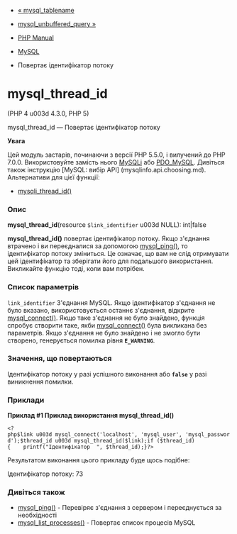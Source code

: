 - [« mysql_tablename](function.mysql-tablename.md)
- [mysql_unbuffered_query »](function.mysql-unbuffered-query.md)

- [PHP Manual](index.md)
- [MySQL](ref.mysql.md)
- Повертає ідентифікатор потоку

# mysql_thread_id

(PHP 4 u003d 4.3.0, PHP 5)

mysql_thread_id — Повертає ідентифікатор потоку

**Увага**

Цей модуль застарів, починаючи з версії PHP 5.5.0, і вилучений до PHP 7.0.0.
Використовуйте замість нього [MySQLi](book.mysqli.md) або
[PDO_MySQL](ref.pdo-mysql.md). Дивіться також інструкцію [MySQL: вибір
API] (mysqlinfo.api.choosing.md). Альтернативи для цієї функції:

- [mysqli_thread_id()](mysqli.thread-id.md)

### Опис

**mysql_thread_id**(resource `$link_identifier` u003d NULL): int\|false

**mysql_thread_id()** повертає ідентифікатор потоку. Якщо
з'єднання втрачено і ви переєдналися за допомогою
[mysql_ping()](function.mysql-ping.md), то ідентифікатор потоку
зміниться. Це означає, що вам не слід отримувати цей
ідентифікатор та зберігати його для подальшого використання. Викликайте
функцію тоді, коли вам потрібен.

### Список параметрів

`link_identifier`
З'єднання MySQL. Якщо ідентифікатор з'єднання не було вказано,
використовується останнє з'єднання, відкрите
[mysql_connect()](function.mysql-connect.md). Якщо таке з'єднання не
було знайдено, функція спробує створити таке, якби
[mysql_connect()](function.mysql-connect.md) була викликана без
параметрів. Якщо з'єднання не було знайдено і не змогло бути створено,
генерується помилка рівня **`E_WARNING`**.

### Значення, що повертаються

Ідентифікатор потоку у разі успішного виконання або **`false`**
у разі виникнення помилки.

### Приклади

**Приклад #1 Приклад використання **mysql_thread_id()****

` <?php$link u003d mysql_connect('localhost', 'mysql_user', 'mysql_password');$thread_id u003d mysql_thread_id($link);if ($thread_id){    printf("Ідентифікатор 
", $thread_id);}?> `

Результатом виконання цього прикладу буде щось подібне:

Ідентифікатор потоку: 73

### Дивіться також

- [mysql_ping()](function.mysql-ping.md) - Перевіряє з'єднання з
сервером і переєднується за необхідності
- [mysql_list_processes()](function.mysql-list-processes.md) -
Повертає список процесів MySQL
